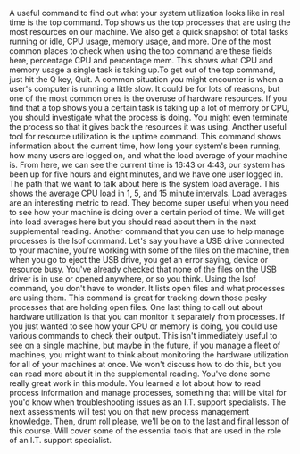 A useful command to find out what your system utilization looks like in real
time is the top command. Top shows us the top processes that are using the most
resources on our machine. We also get a quick snapshot of total tasks running or
idle, CPU usage, memory usage, and more. One of the most common places to check
when using the top command are these fields here, percentage CPU and percentage
mem. This shows what CPU and memory usage a single task is taking up.To get out
of the top command, just hit the Q key, Quit. A common situation you might
encounter is when a user's computer is running a little slow. It could be for
lots of reasons, but one of the most common ones is the overuse of hardware
resources. If you find that a top shows you a certain task is taking up a lot of
memory or CPU, you should investigate what the process is doing. You might even
terminate the process so that it gives back the resources it was using. Another
useful tool for resource utilization is the uptime command. This command shows
information about the current time, how long your system's been running, how
many users are logged on, and what the load average of your machine is. From
here, we can see the current time is 16:43 or 4:43, our system has been up for
five hours and eight minutes, and we have one user logged in. The path that we
want to talk about here is the system load average. This shows the average CPU
load in 1, 5, and 15 minute intervals. Load averages are an interesting metric
to read. They become super useful when you need to see how your machine is doing
over a certain period of time. We will get into load averages here but you
should read about them in the next supplemental reading. Another command that
you can use to help manage processes is the lsof command. Let's say you have a
USB drive connected to your machine, you're working with some of the files on
the machine, then when you go to eject the USB drive, you get an error saying,
device or resource busy. You've already checked that none of the files on the
USB driver is in use or opened anywhere, or so you think. Using the lsof
command, you don't have to wonder. It lists open files and what processes are
using them. This command is great for tracking down those pesky processes that
are holding open files. One last thing to call out about hardware utilization is
that you can monitor it separately from processes. If you just wanted to see how
your CPU or memory is doing, you could use various commands to check their
output. This isn't immediately useful to see on a single machine, but maybe in
the future, if you manage a fleet of machines, you might want to think about
monitoring the hardware utilization for all of your machines at once. We won't
discuss how to do this, but you can read more about it in the supplemental
reading. You've done some really great work in this module. You learned a lot
about how to read process information and manage processes, something that will
be vital for you'd know when troubleshooting issues as an I.T. support
specialists. The next assessments will test you on that new process management
knowledge. Then, drum roll please, we'll be on to the last and final lesson of
this course. Will cover some of the essential tools that are used in the role of
an I.T. support specialist.